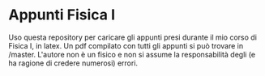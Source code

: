 # Appunti Fisica I
Uso questa repository per caricare gli appunti presi durante il mio corso di Fisica I, in latex. Un pdf compilato con tutti gli appunti si può trovare in /master. L'autore non è un fisico e non si assume la responsabilità
degli (e ha ragione di credere numerosi) errori.
